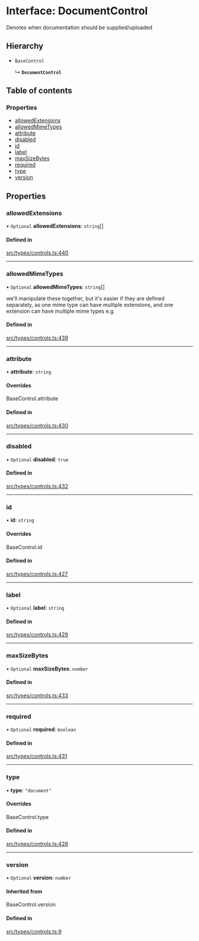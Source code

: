 # Interface: DocumentControl

Denotes when documentation should be supplied/uploaded

## Hierarchy

- `BaseControl`

  ↳ **`DocumentControl`**

## Table of contents

### Properties

- [allowedExtensions](../wiki/DocumentControl#allowedextensions)
- [allowedMimeTypes](../wiki/DocumentControl#allowedmimetypes)
- [attribute](../wiki/DocumentControl#attribute)
- [disabled](../wiki/DocumentControl#disabled)
- [id](../wiki/DocumentControl#id)
- [label](../wiki/DocumentControl#label)
- [maxSizeBytes](../wiki/DocumentControl#maxsizebytes)
- [required](../wiki/DocumentControl#required)
- [type](../wiki/DocumentControl#type)
- [version](../wiki/DocumentControl#version)

## Properties

### allowedExtensions

• `Optional` **allowedExtensions**: `string`[]

#### Defined in

[src/types/controls.ts:440](https://github.com/decisively-io/interview-sdk/blob/4eec9a19760741f59f131856d1e1811e232ea805/src/types/controls.ts#L440)

___

### allowedMimeTypes

• `Optional` **allowedMimeTypes**: `string`[]

we'll manipulate these together, but it's easier if they are defined separately,
as one mime type can have multiple extensions, and one extension can have multiple mime types
e.g.

#### Defined in

[src/types/controls.ts:439](https://github.com/decisively-io/interview-sdk/blob/4eec9a19760741f59f131856d1e1811e232ea805/src/types/controls.ts#L439)

___

### attribute

• **attribute**: `string`

#### Overrides

BaseControl.attribute

#### Defined in

[src/types/controls.ts:430](https://github.com/decisively-io/interview-sdk/blob/4eec9a19760741f59f131856d1e1811e232ea805/src/types/controls.ts#L430)

___

### disabled

• `Optional` **disabled**: ``true``

#### Defined in

[src/types/controls.ts:432](https://github.com/decisively-io/interview-sdk/blob/4eec9a19760741f59f131856d1e1811e232ea805/src/types/controls.ts#L432)

___

### id

• **id**: `string`

#### Overrides

BaseControl.id

#### Defined in

[src/types/controls.ts:427](https://github.com/decisively-io/interview-sdk/blob/4eec9a19760741f59f131856d1e1811e232ea805/src/types/controls.ts#L427)

___

### label

• `Optional` **label**: `string`

#### Defined in

[src/types/controls.ts:429](https://github.com/decisively-io/interview-sdk/blob/4eec9a19760741f59f131856d1e1811e232ea805/src/types/controls.ts#L429)

___

### maxSizeBytes

• `Optional` **maxSizeBytes**: `number`

#### Defined in

[src/types/controls.ts:433](https://github.com/decisively-io/interview-sdk/blob/4eec9a19760741f59f131856d1e1811e232ea805/src/types/controls.ts#L433)

___

### required

• `Optional` **required**: `boolean`

#### Defined in

[src/types/controls.ts:431](https://github.com/decisively-io/interview-sdk/blob/4eec9a19760741f59f131856d1e1811e232ea805/src/types/controls.ts#L431)

___

### type

• **type**: ``"document"``

#### Overrides

BaseControl.type

#### Defined in

[src/types/controls.ts:428](https://github.com/decisively-io/interview-sdk/blob/4eec9a19760741f59f131856d1e1811e232ea805/src/types/controls.ts#L428)

___

### version

• `Optional` **version**: `number`

#### Inherited from

BaseControl.version

#### Defined in

[src/types/controls.ts:9](https://github.com/decisively-io/interview-sdk/blob/4eec9a19760741f59f131856d1e1811e232ea805/src/types/controls.ts#L9)
